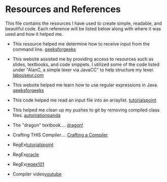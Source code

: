 # Resources and References
This file contains the resources I have used to create simple, readable, and beautiful code. 
Each reference will be listed below along with where it was used and how it helped me.

- This resource helped me determine how to receive input from the command line. [geeksforgeeks](https://www.geeksforgeeks.org/command-line-arguments-in-java/)
- This website assisted me by providing access to resources such as slides, textbooks, and code snippets. I utilized some of the code listed under "AlanC, a simple lexer via JavaCC" to help structure my lexer. [labouseur.com](https://www.labouseur.com/courses/compilers/)
- This website helped me learn how to use regular expressions in Java. [geeksforgeeks](https://www.w3schools.com/java/java_regex.asp)
- This code helped me read an input file into an arraylist. [tutorialspoint](https://www.tutorialspoint.com/how-to-read-a-file-into-an-arraylist-in-java)
- This helped me clean up my pushes to git by removing compiled class files. [automationpanda](https://automationpanda.com/2018/09/19/ignoring-files-with-git/#:~:text=Use%20the%20asterisk%20(%E2%80%9C*%E2%80%9D,class%E2%80%9D%20extension.))
- The "dragon" textbook.... [dragon!](https://www.amazon.com/Compilers-Principles-Techniques-Tools-Edition/dp/0321486811)
- Crafting THIS Compiler.... [Crafting a Compiler](https://www.amazon.com/Crafting-Compiler-Charles-N-Fischer/dp/0136067050)

- RegEx[tutorialspoint](https://www.tutorialspoint.com/java/java_regular_expressions.htm)
- RegEx[oracle](https://docs.oracle.com/javase/7/docs/api/java/util/regex/Pattern.html)
- RegEx[regex101](https://regex101.com/)
- Compiler video[youtube](https://www.youtube.com/watch?v=6GvdZDnS2r8)